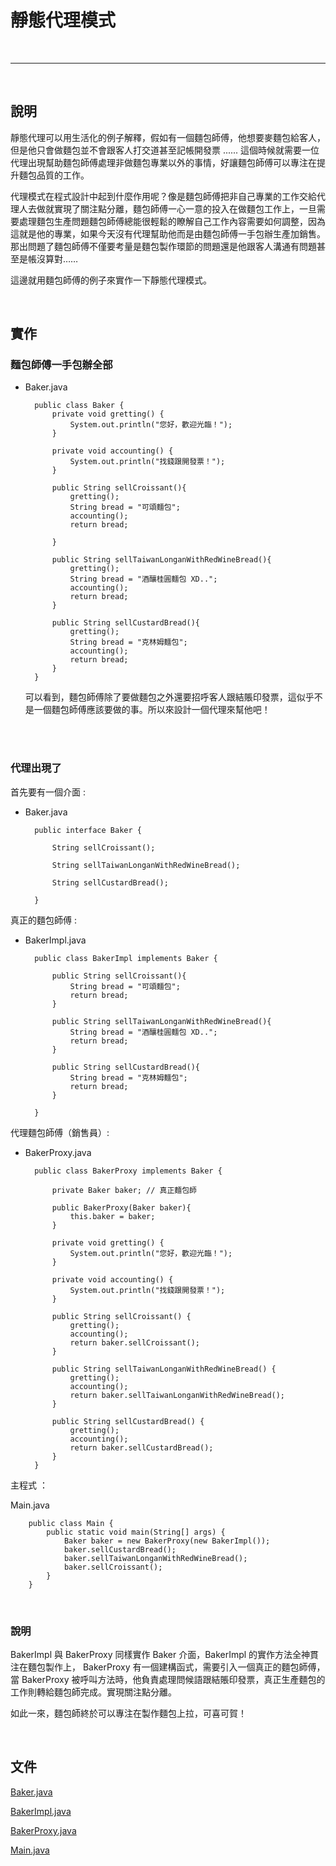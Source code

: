 # 靜態代理模式

<br>

-------------------------------

<br>

## 說明

靜態代理可以用生活化的例子解釋，假如有一個麵包師傅，他想要麥麵包給客人，但是他只會做麵包並不會跟客人打交道甚至記帳開發票 ...... 這個時候就需要一位代理出現幫助麵包師傅處理非做麵包專業以外的事情，好讓麵包師傅可以專注在提升麵包品質的工作。

代理模式在程式設計中起到什麼作用呢？像是麵包師傅把非自己專業的工作交給代理人去做就實現了關注點分離，麵包師傅一心一意的投入在做麵包工作上，一旦需要處理麵包生產問題麵包師傅總能很輕鬆的瞭解自己工作內容需要如何調整，因為這就是他的專業，如果今天沒有代理幫助他而是由麵包師傅一手包辦生產加銷售。那出問題了麵包師傅不僅要考量是麵包製作環節的問題還是他跟客人溝通有問題甚至是帳沒算對……

這邊就用麵包師傅的例子來實作一下靜態代理模式。

<br>


## 實作

### 麵包師傅一手包辦全部

* Baker.java

        public class Baker {
            private void gretting() {
                System.out.println("您好，歡迎光臨！");
            }

            private void accounting() {
                System.out.println("找錢跟開發票！");
            }

            public String sellCroissant(){
                gretting();
                String bread = "可頌麵包";
                accounting();
                return bread;

            }

            public String sellTaiwanLonganWithRedWineBread(){
                gretting();
                String bread = "酒釀桂圓麵包 XD..";
                accounting();
                return bread;
            }

            public String sellCustardBread(){
                gretting();
                String bread = "克林姆麵包";
                accounting();
                return bread;
            }
        }

    可以看到，麵包師傅除了要做麵包之外還要招呼客人跟結賬印發票，這似乎不是一個麵包師傅應該要做的事。所以來設計一個代理來幫他吧！

<br>
<br>

### 代理出現了

首先要有一個介面 :

* Baker.java

        public interface Baker {

            String sellCroissant();

            String sellTaiwanLonganWithRedWineBread();

            String sellCustardBread();

        }

真正的麵包師傅 :

* BakerImpl.java

        public class BakerImpl implements Baker {

            public String sellCroissant(){
                String bread = "可頌麵包";
                return bread;
            }

            public String sellTaiwanLonganWithRedWineBread(){
                String bread = "酒釀桂圓麵包 XD..";
                return bread;
            }

            public String sellCustardBread(){
                String bread = "克林姆麵包";
                return bread;
            }
            
        }

代理麵包師傅（銷售員）:

* BakerProxy.java

        public class BakerProxy implements Baker {

            private Baker baker; // 真正麵包師

            public BakerProxy(Baker baker){
                this.baker = baker;
            }

            private void gretting() {
                System.out.println("您好，歡迎光臨！");
            }

            private void accounting() {
                System.out.println("找錢跟開發票！");
            }

            public String sellCroissant() {
                gretting();
                accounting();
                return baker.sellCroissant();
            }

            public String sellTaiwanLonganWithRedWineBread() {
                gretting();
                accounting();
                return baker.sellTaiwanLonganWithRedWineBread();
            }

            public String sellCustardBread() {
                gretting();
                accounting();
                return baker.sellCustardBread();
            }
        }

主程式 ：

Main.java

        public class Main {
            public static void main(String[] args) {
                Baker baker = new BakerProxy(new BakerImpl());
                baker.sellCustardBread();
                baker.sellTaiwanLonganWithRedWineBread();
                baker.sellCroissant();
            }
        }

<br>

### 說明

BakerImpl 與 BakerProxy 同樣實作 Baker 介面，BakerImpl 的實作方法全神貫注在麵包製作上， BakerProxy 有一個建構函式，需要引入一個真正的麵包師傅，當 BakerProxy 被呼叫方法時，他負責處理問候語跟結賬印發票，真正生產麵包的工作則轉給麵包師完成。實現關注點分離。

如此一來，麵包師終於可以專注在製作麵包上拉，可喜可賀！

<br>

## 文件

[Baker.java](./Baker.java)

[BakerImpl.java](./BakerImpl.java)

[BakerProxy.java](./BakerProxy.java)

[Main.java](./Main.java)
